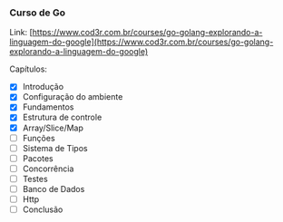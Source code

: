 ### Curso de Go

Link: [https://www.cod3r.com.br/courses/go-golang-explorando-a-linguagem-do-google](https://www.cod3r.com.br/courses/go-golang-explorando-a-linguagem-do-google)

Capítulos:

* [X] Introdução
* [X] Configuração do ambiente
* [X] Fundamentos
* [X] Estrutura de controle
* [X] Array/Slice/Map
* [ ] Funções
* [ ] Sistema de Tipos
* [ ] Pacotes
* [ ] Concorrência
* [ ] Testes
* [ ] Banco de Dados
* [ ] Http
* [ ] Conclusão
